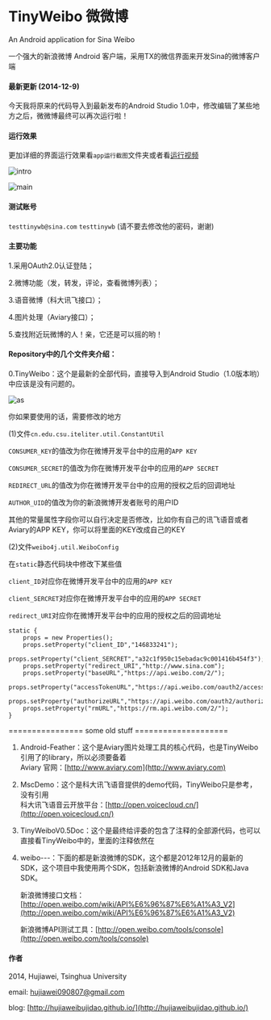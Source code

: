 TinyWeibo  微微博  
=========

An Android application for Sina Weibo 

一个强大的新浪微博 Android 客户端，采用TX的微信界面来开发Sina的微博客户端


#### 最新更新 (2014-12-9)

今天我将原来的代码导入到最新发布的Android Studio 1.0中，修改编辑了某些地方之后，微微博最终可以再次运行啦！


#### 运行效果

更加详细的界面运行效果看`app运行截图`文件夹或者看[运行视频](http://hujiaweibujidao.qiniudn.com/tinyweibo.mp4)

![intro](http://hujiaweibujidao.qiniudn.com/intro.jpg)

![main](http://hujiaweibujidao.qiniudn.com/main.jpg)


#### 测试账号

`testtinywb@sina.com`   `testtinywb`  (请不要去修改他的密码，谢谢)


#### 主要功能

1.采用OAuth2.0认证登陆；

2.微博功能（发，转发，评论，查看微博列表）；

3.语音微博（科大讯飞接口）；

4.图片处理（Aviary接口）；

5.查找附近玩微博的人！亲，它还是可以摇的哟！

#### Repository中的几个文件夹介绍：

0.TinyWeibo：这个是最新的全部代码，直接导入到Android Studio（1.0版本哟）中应该是没有问题的。

![as](http://hujiaweibujidao.qiniudn.com/tinyweibo_as.png)

你如果要使用的话，需要修改的地方

(1)文件`cn.edu.csu.iteliter.util.ConstantUtil`

`CONSUMER_KEY`的值改为你在微博开发平台中的应用的`APP KEY`

`CONSUMER_SECRET`的值改为你在微博开发平台中的应用的`APP SECRET`

`REDIRECT_URL`的值改为你在微博开发平台中的应用的授权之后的回调地址

`AUTHOR_UID`的值改为你的新浪微博开发者账号的用户ID

其他的常量属性字段你可以自行决定是否修改，比如你有自己的讯飞语音或者Aviary的APP KEY，你可以将里面的KEY改成自己的KEY

(2)文件`weibo4j.util.WeiboConfig`

在`static`静态代码块中修改下某些值

`client_ID`对应你在微博开发平台中的应用的`APP KEY`

`client_SERCRET`对应你在微博开发平台中的应用的`APP SECRET`

`redirect_URI`对应你在微博开发平台中的应用的授权之后的回调地址

```
static {
    props = new Properties();
    props.setProperty("client_ID","146833241");
    props.setProperty("client_SERCRET","a32c1f950c15ebadac9c001416b454f3");
    props.setProperty("redirect_URI","http://www.sina.com");
    props.setProperty("baseURL","https://api.weibo.com/2/");
    props.setProperty("accessTokenURL","https://api.weibo.com/oauth2/access_token");
    props.setProperty("authorizeURL","https://api.weibo.com/oauth2/authorize");
    props.setProperty("rmURL","https://rm.api.weibo.com/2/");
}
```

================ some old stuff ====================

1. Android-Feather：这个是Aviary图片处理工具的核心代码，也是TinyWeibo引用了的library，所以必须要备着<br>
   Aviary 官网：[http://www.aviary.com](http://www.aviary.com)

2. MscDemo：这个是科大讯飞语音提供的demo代码，TinyWeibo只是参考，没有引用<br>
   科大讯飞语音云开放平台：[http://open.voicecloud.cn/](http://open.voicecloud.cn/)

3. TinyWeiboV0.5Doc：这个是最终给评委的包含了注释的全部源代码，也可以直接看TinyWeibo中的，里面的注释依然在

4. weibo---：下面的都是新浪微博的SDK，这个都是2012年12月的最新的SDK，这个项目中我使用两个SDK，包括新浪微博的Android SDK和Java SDK。

   新浪微博接口文档：[http://open.weibo.com/wiki/API%E6%96%87%E6%A1%A3_V2](http://open.weibo.com/wiki/API%E6%96%87%E6%A1%A3_V2)

   新浪微博API测试工具：[http://open.weibo.com/tools/console](http://open.weibo.com/tools/console)


#### 作者

2014, Hujiawei, Tsinghua University

email: [hujiawei090807@gmail.com](mailto:hujiawei090807@gmail.com)

blog: [http://hujiaweibujidao.github.io/](http://hujiaweibujidao.github.io/)

